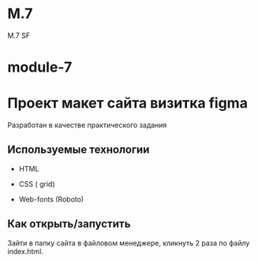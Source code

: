 # M.7
M.7 SF

# module-7
# Проект макет сайта визитка figma

Разработан в качестве практического задания

## Используемые технологии

* HTML

* CSS ( grid)

* Web-fonts (Roboto)

## Как открыть/запустить

Зайти в папку сайта в файловом менеджере, кликнуть 2 раза по файлу index.html.
